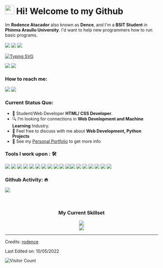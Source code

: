 <h1><img src="https://emojis.slackmojis.com/emojis/images/1531849430/4246/blob-sunglasses.gif?1531849430" width="30"/> Hi! Welcome to my Github</h1>

Im **Rodence Atacador** also known as **Dence**, and I'm a **BSIT Student** in **Phinma Araullo University**. I'd want to help new programmers how to run basic programs. <br><br>
<a href="https://www.youtube.com/channel/UCl2XjROAnRWFUWQlVnClL5g"><img src="https://camo.githubusercontent.com/d79c5549652f9c7690992eb49571d216a70a480681561cbd93bfbfc77c491e54/68747470733a2f2f696d672e736869656c64732e696f2f62616467652f596f75547562652d4646303030303f7374796c653d666f722d7468652d6261646765266c6f676f3d796f7574756265266c6f676f436f6c6f723d7768697465"></a><img> <a href="https://www.facebook.com/rodence.atacador.1/"><img src="https://img.shields.io/badge/Facebook-%231877F2.svg?style=for-the-badge&logo=Facebook&logoColor=white"></a><img> <a href="https://www.tiktok.com/@rodenceatacador?lang=en"><img src="https://img.shields.io/badge/TikTok-%23000000.svg?style=for-the-badge&logo=TikTok&logoColor=white"></a><img><br><br>
[![Typing SVG](https://readme-typing-svg.herokuapp.com?color=%2349F707&lines=I'm+Rodence+Atacador+20+years+old;Aspiring+Front-end+Web+Developer;And+currently+studying;Web+Development)](https://git.io/typing-svg)

[![](https://img.shields.io/badge/Gmail-rodencea@gmail.com-red)](mailto:rodencea@gmail.com) [![](https://img.shields.io/badge/Telegram-@rodenceatacador-blue)](https://web.telegram.org/k/#@rodenceatacador)

### How to reach me: 
<a href="mailto: rodencea@gmail.com">
<img src="https://img.shields.io/badge/-rodencea%40gmail.com-7B83EB?&style=for-the-badge&logo=Microsoft-outlook&logoColor=white" ></a>  <a  href="https://www.instagram.com/rodence.inc/">   <img src="https://img.shields.io/badge/@rodence.inc-%23E4405F.svg?&style=for-the-badge&logo=instagram&logoColor=white"></a>

### Current Status Quo:

- 💼 Student/Web Developer <strong>HTML/ CSS Developer</strong>.
- 🔍 I’m looking for connections in <strong>Web Development and Machine Learning</strong> Industry.
- 💬 Feel free to discuss with me about <strong> Web Development, Python Projects</strong>
- 👀 See my [Personal Portfolio](#) to get more info

### Tools I work upon : 🛠

<img src="https://img.shields.io/badge/html5-%23E34F26.svg?style=for-the-badge&logo=html5&logoColor=white">   <img src="https://img.shields.io/badge/css3%20-%2314354C.svg?&style=for-the-badge&logo=css3&logoColor=white">   <img src="https://img.shields.io/badge/javascript%20-%23323330.svg?&style=for-the-badge&logo=javascript&logoColor=%23F7DF1E"> <img src="https://img.shields.io/badge/PHP%20-%23777BB4.svg?&style=for-the-badge&logo=php&logoColor=white"> <img src="http://img.shields.io/badge/-VS%20Code-000000?style=for-the-badge&logo=Visual-studio-code&logoColor=blue"> <img src="https://img.shields.io/badge/bootstrap-%23563D7C.svg?style=for-the-badge&logo=bootstrap&logoColor=white"> <img src="https://img.shields.io/badge/Canva-%2300C4CC.svg?style=for-the-badge&logo=Canva&logoColor=white"> <img src="https://img.shields.io/badge/figma-%23F24E1E.svg?style=for-the-badge&logo=figma&logoColor=white"> <img src="https://img.shields.io/badge/flask-%23000.svg?style=for-the-badge&logo=flask&logoColor=white"> <img src="https://img.shields.io/badge/mysql-%2300f.svg?style=for-the-badge&logo=mysql&logoColor=white"> <img src="https://img.shields.io/badge/MariaDB-003545?style=for-the-badge&logo=mariadb&logoColor=white"><img src="https://img.shields.io/badge/c%23-%23239120.svg?style=for-the-badge&logo=c-sharp&logoColor=white"> <img src="https://img.shields.io/badge/c++-%2300599C.svg?style=for-the-badge&logo=c%2B%2B&logoColor=white"> <img src="https://img.shields.io/badge/python-3670A0?style=for-the-badge&logo=python&logoColor=ffdd54"> <img src="Microsoft PowerPoint](https://img.shields.io/badge/Microsoft_PowerPoint-B7472A?style=for-the-badge&logo=microsoft-powerpoint&logoColor=white"> <img src="https://img.shields.io/badge/Android-3DDC84?style=for-the-badge&logo=android&logoColor=white"> <img src="https://img.shields.io/badge/Windows-0078D6?style=for-the-badge&logo=windows&logoColor=white"> <img src="https://img.shields.io/badge/.NET-5C2D91?style=for-the-badge&logo=.net&logoColor=white">

### Github Activity: 🔥 
<img align="center" src="https://activity-graph.herokuapp.com/graph?username=rodence&theme=dracula&color=B994E6&bg_color=2B2D3D" />


<div align='center'>
 <br><br>
<h3>My Current Skillset</h3> 
 <img src="https://skillicons.dev/icons?i=html,css,js,mysql,python,flask&theme=dark&perline=8" />
 <br>
 <img src="https://skillicons.dev/icons?i=figma,cpp,cs&theme=dark" />
 
 <br>
 
</div>

-----
Credits: [rodence](https://github.com/rodence)

Last Edited on: 10/05/2022

![Visitor Count](https://profile-counter.glitch.me/{rodence}/count.svg)
